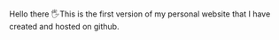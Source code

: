 Hello there 🖐This is the first version of my personal website that I have created and hosted on github. 
